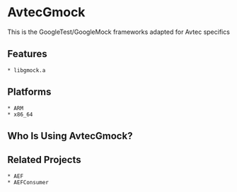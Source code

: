 # AvtecGmock

This is the GoogleTest/GoogleMock frameworks adapted for Avtec specifics

## Features ##

    * libgmock.a

## Platforms ##

    * ARM
    * x86_64

## Who Is Using AvtecGmock? ##


## Related Projects ##

    * AEF
    * AEFConsumer


